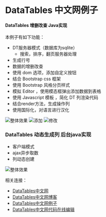 # DataTables 中文网例子
####  DataTables 增删改查 Java实现

本例子有如下功能：
- DT服务器模式（数据库为sqlite）
    - 搜索，排序，翻页服务器处理
- 生成行号
- 数据的增删改查
- 使用 dom 选项，添加自定义按钮
- 结合 Bootstrap css 框架
- 使用 Bootstrap 风格分页样式
- 模拟 Editor ，使用模态框弹出添加数据到表格
- 使用 Javascript 模板 ，简化 DT 列渲染代码
- 结合render方法，生成操作列
- 使用国际化，对语言进行汉化

![整体效果](https://github.com/ssy341/datatabes_cn_example_curd_java/blob/master/images/demo1.png)
![添加](https://github.com/ssy341/datatabes_cn_example_curd_java/blob/master/images/demo2.png)
![修改](https://github.com/ssy341/datatabes_cn_example_curd_java/blob/master/images/demo3.png)


### DataTables 动态生成列 后台java实现

- 客户端模式
- ajax异步取数
- 列动态创建

![整体效果](https://github.com/ssy341/datatabes_cn_example_curd_java/blob/master/images/demo4.gif)


相关连接：
- [DataTables中文网](http://datatables.club)
- [DataTables中文网博客](http://datatables.club/blog)
- [DataTables中文网例子](http://datatables.club/example)
- [DataTables中文网代码在线编辑](http://code.datatables.club)